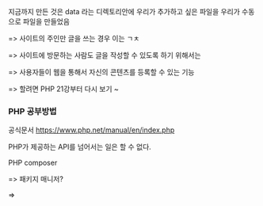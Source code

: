 지금까지 만든 것은 data 라는 디렉토리안에 우리가 추가하고 싶은 파일을 우리가 수동으로 파일을 만들었음

=> 사이트의 주인만 글을 쓰는 경우 이는 ㄱㅊ

=> 사이트에 방문하는 사람도 글을 작성할 수 있도록 하기 위해서는 

=> 사용자들이 웹을 통해서 자신의 콘텐츠를 등록할 수 있는 기능 



=> 할려면 PHP 21강부터 다시 보기 ~ 











### PHP 공부방법

공식문서 https://www.php.net/manual/en/index.php



PHP가 제공하는 API를 넘어서는 일은 할 수 없다. 



PHP composer

=> 패키지 매니저?

=> 

